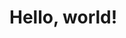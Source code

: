
<html lang="en">
  <head>
    <meta charset="utf-8">
    <meta name="viewport" content="width=device-width, initial-scale=1">
    <title>our menu</title>
  </head>
  <body>
    <h1>Hello, world!</h1>
  </body>
</html>